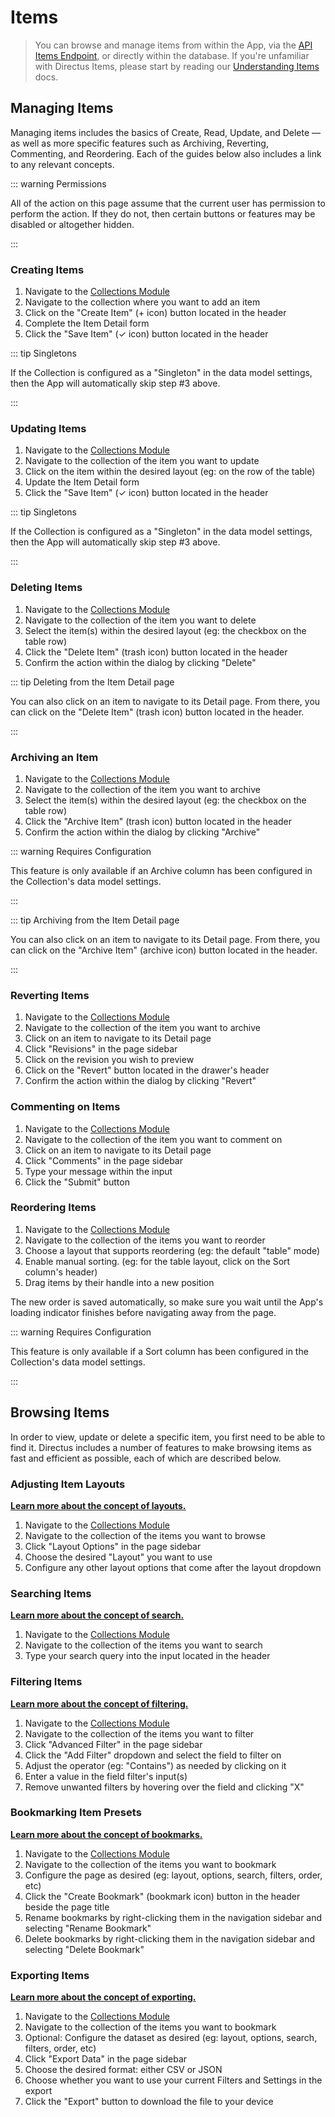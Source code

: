 # Items

> You can browse and manage items from within the App, via the [API Items Endpoint](/reference/api/items), or directly
> within the database. If you're unfamiliar with Directus Items, please start by reading our
> [Understanding Items](/concepts/platform-overview#items) docs.

## Managing Items

Managing items includes the basics of Create, Read, Update, and Delete — as well as more specific features such as
Archiving, Reverting, Commenting, and Reordering. Each of the guides below also includes a link to any relevant
concepts.

::: warning Permissions

All of the action on this page assume that the current user has permission to perform the action. If they do not, then
certain buttons or features may be disabled or altogether hidden.

:::

### Creating Items

1. Navigate to the [Collections Module](/concepts/app-overview#collections)
2. Navigate to the collection where you want to add an item
3. Click on the "Create Item" (+ icon) button located in the header
4. Complete the Item Detail form
5. Click the "Save Item" (✓ icon) button located in the header

::: tip Singletons

If the Collection is configured as a "Singleton" in the data model settings, then the App will automatically skip step
#3 above.

:::

### Updating Items

1. Navigate to the [Collections Module](/concepts/app-overview#collections)
2. Navigate to the collection of the item you want to update
3. Click on the item within the desired layout (eg: on the row of the table)
4. Update the Item Detail form
5. Click the "Save Item" (✓ icon) button located in the header

::: tip Singletons

If the Collection is configured as a "Singleton" in the data model settings, then the App will automatically skip step
#3 above.

:::

### Deleting Items

1. Navigate to the [Collections Module](/concepts/app-overview#collections)
2. Navigate to the collection of the item you want to delete
3. Select the item(s) within the desired layout (eg: the checkbox on the table row)
4. Click the "Delete Item" (trash icon) button located in the header
5. Confirm the action within the dialog by clicking "Delete"

::: tip Deleting from the Item Detail page

You can also click on an item to navigate to its Detail page. From there, you can click on the "Delete Item" (trash
icon) button located in the header.

:::

### Archiving an Item

1. Navigate to the [Collections Module](/concepts/app-overview#collections)
2. Navigate to the collection of the item you want to archive
3. Select the item(s) within the desired layout (eg: the checkbox on the table row)
4. Click the "Archive Item" (trash icon) button located in the header
5. Confirm the action within the dialog by clicking "Archive"

::: warning Requires Configuration

This feature is only available if an Archive column has been configured in the Collection's data model settings.

:::

::: tip Archiving from the Item Detail page

You can also click on an item to navigate to its Detail page. From there, you can click on the "Archive Item" (archive
icon) button located in the header.

:::

### Reverting Items

1. Navigate to the [Collections Module](/concepts/app-overview#collections)
2. Navigate to the collection of the item you want to archive
3. Click on an item to navigate to its Detail page
4. Click "Revisions" in the page sidebar
5. Click on the revision you wish to preview
6. Click on the "Revert" button located in the drawer's header
7. Confirm the action within the dialog by clicking "Revert"

### Commenting on Items

1. Navigate to the [Collections Module](/concepts/app-overview#collections)
2. Navigate to the collection of the item you want to comment on
3. Click on an item to navigate to its Detail page
4. Click "Comments" in the page sidebar
5. Type your message within the input
6. Click the "Submit" button

### Reordering Items

1. Navigate to the [Collections Module](/concepts/app-overview#collections)
2. Navigate to the collection of the items you want to reorder
3. Choose a layout that supports reordering (eg: the default "table" mode)
4. Enable manual sorting. (eg: for the table layout, click on the Sort column's header)
5. Drag items by their handle into a new position

The new order is saved automatically, so make sure you wait until the App's loading indicator finishes before navigating
away from the page.

::: warning Requires Configuration

This feature is only available if a Sort column has been configured in the Collection's data model settings.

:::

## Browsing Items

In order to view, update or delete a specific item, you first need to be able to find it. Directus includes a number of
features to make browsing items as fast and efficient as possible, each of which are described below.

### Adjusting Item Layouts

**[Learn more about the concept of layouts.](#)**

1. Navigate to the [Collections Module](/concepts/app-overview#collections)
2. Navigate to the collection of the items you want to browse
3. Click "Layout Options" in the page sidebar
4. Choose the desired "Layout" you want to use
5. Configure any other layout options that come after the layout dropdown

### Searching Items

**[Learn more about the concept of search.](#)**

1. Navigate to the [Collections Module](/concepts/app-overview#collections)
2. Navigate to the collection of the items you want to search
3. Type your search query into the input located in the header

### Filtering Items

**[Learn more about the concept of filtering.](#)**

1. Navigate to the [Collections Module](/concepts/app-overview#collections)
2. Navigate to the collection of the items you want to filter
3. Click "Advanced Filter" in the page sidebar
4. Click the "Add Filter" dropdown and select the field to filter on
5. Adjust the operator (eg: "Contains") as needed by clicking on it
6. Enter a value in the field filter's input(s)
7. Remove unwanted filters by hovering over the field and clicking "X"

### Bookmarking Item Presets

**[Learn more about the concept of bookmarks.](#)**

1. Navigate to the [Collections Module](/concepts/app-overview#collections)
2. Navigate to the collection of the items you want to bookmark
3. Configure the page as desired (eg: layout, options, search, filters, order, etc)
4. Click the "Create Bookmark" (bookmark icon) button in the header beside the page title
5. Rename bookmarks by right-clicking them in the navigation sidebar and selecting "Rename Bookmark"
6. Delete bookmarks by right-clicking them in the navigation sidebar and selecting "Delete Bookmark"

### Exporting Items

**[Learn more about the concept of exporting.](#)**

1. Navigate to the [Collections Module](/concepts/app-overview#collections)
2. Navigate to the collection of the items you want to bookmark
3. Optional: Configure the dataset as desired (eg: layout, options, search, filters, order, etc)
4. Click "Export Data" in the page sidebar
5. Choose the desired format: either CSV or JSON
6. Choose whether you want to use your current Filters and Settings in the export
7. Click the "Export" button to download the file to your device
